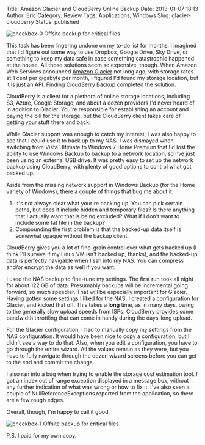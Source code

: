 Title: Amazon Glacier and CloudBerry Online Backup
Date: 2013-01-07 18:13
Author: Eric
Category: Review
Tags: Applications, Windows
Slug: glacier-cloudberry
Status: published

![checkbox-0]({static}/images/checkbox-0.png) Offsite backup for critical files

This task has been lingering undone on my to-do list for months. I
imagined that I'd figure out some way to use Dropbox, Google Drive, Sky
Drive, or something to keep my data safe in case something catastrophic
happened at the house. All those solutions seem so expensive, though.
When Amazon Web Services announced [Amazon
Glacier](http://aws.amazon.com/glacier/) not long ago, with storage
rates at 1 cent per gigabyte per month, I figured I'd found my storage
location, but it is just an API. Finding [CloudBerry
Backup](http://www.cloudberrylab.com/amazon-s3-microsoft-azure-google-storage-online-backup.aspx)
completed the solution.

<!--more-->

CloudBerry is a client for a plethora of online storage locations,
including S3, Azure, Google Storage, and about a dozen providers I'd
never heard of in addition to Glacier. You're responsible for
establishing an account and paying the bill for the storage, but the
CloudBerry client takes care of getting your stuff there and back.

While Glacier support was enough to catch my interest, I was also happy
to see that I could use it to back up to my NAS. I was dismayed when
switching from Vista Ultimate to Windows 7 Home Premium that I'd lost
the ability to use Windows Backup to backup to a network location, so
I've just been using an external USB drive. It was pretty easy to set up
the network backup using CloudBerry, with plenty of good options to
control what got backed up.

Aside from the missing network support in Windows Backup (for the Home
variety of Windows), there a couple of things that bug me about it:

1.  <span style="line-height: 15px;" data-mce-mark="1">It's not always
    clear what your're backing up. You can pick certain paths, but does
    it include hidden and temporary files? Is there anything that I
    actually want that is being excluded? What if I don't want to
    include some fat file in the backup?</span>
2.  Compounding the first problem is that the backed-up data itself is
    somewhat opaque without the backup client.

CloudBerry gives you a lot of fine-grain control over what gets backed
up (I think I'll survive if my Linux VM isn't backed up, thanks), and
the backed-up data is perfectly navigable when I ssh into my NAS. You
can compress and/or encrypt the data as well if you want.

I used the NAS backup to fine-tune my settings. The first run took all
night for about 122 GB of data. Presumably backups will be incremental
going forward, so much speedier. That will be especially important for
Glacier. Having gotten some settings I liked for the NAS, I created a
configuration for Glacier, and kicked that off. This takes a **long**
time, as in many days, owing to the generally slow upload speeds from
ISPs. CloudBerry provides some bandwidth throttling that can come in
handy during the days-long upload.

For the Glacier configuration, I had to manually copy my settings from
the NAS configuration. It would have been nice to copy a configuration,
but I didn't see a way to do that. Also, when you edit a configuration,
you have to go through the entire wizard. All the values remain as they
were, but you have to fully navigate through the dozen wizard screens
before you can get to the end and commit the change.

I also ran into a bug when trying to enable the storage cost estimation
tool. I got an index out of range exception displayed in a message box,
without any further indication of what was wrong or how to fix it. I've
also seen a couple of NullReferenceExceptions reported from the
application, so there are a few rough edges.

Overall, though, I'm happy to call it good.

![checkbox-1]({static}/images/checkbox-1.png) Offsite backup for critical files

P.S. I paid for my own copy.
